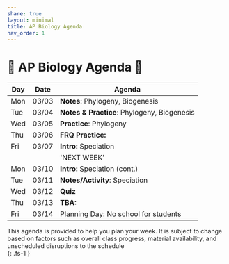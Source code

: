 ```yaml
---
share: true
layout: minimal
title: AP Biology Agenda
nav_order: 1
---
```

# 🧬 AP Biology Agenda 🦠  
  
| Day | Date  | Agenda                                      |  
| --- | ----- | ------------------------------------------- |  
| Mon | 03/03 | **Notes**: Phylogeny, Biogenesis            |  
| Tue | 03/04 | **Notes & Practice**: Phylogeny, Biogenesis |  
| Wed | 03/05 | **Practice**: Phylogeny                     |  
| Thu | 03/06 | **FRQ Practice:**                           |  
| Fri | 03/07 | **Intro:** Speciation                       |  
|     |       | 'NEXT WEEK'                                 |  
| Mon | 03/10 | **Intro:** Speciation (cont.)               |  
| Tue | 03/11 | **Notes/Activity**: Speciation              |  
| Wed | 03/12 | **Quiz**                                    |  
| Thu | 03/13 | **TBA:**                                    |  
| Fri | 03/14 | Planning Day: No school for students        |  
  
  
  
This agenda is provided to help you plan your week. It is subject to change based on factors such as overall class progress, material availability, and unscheduled disruptions to the schedule  
{: .fs-1 }